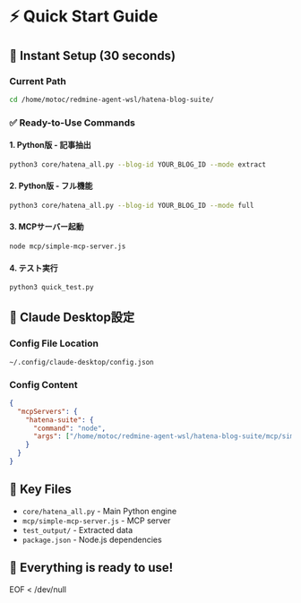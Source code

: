 # ⚡ Quick Start Guide

## 🚀 Instant Setup (30 seconds)

### Current Path
```bash
cd /home/motoc/redmine-agent-wsl/hatena-blog-suite/
```

### ✅ Ready-to-Use Commands

#### 1. **Python版 - 記事抽出**
```bash
python3 core/hatena_all.py --blog-id YOUR_BLOG_ID --mode extract
```

#### 2. **Python版 - フル機能**
```bash
python3 core/hatena_all.py --blog-id YOUR_BLOG_ID --mode full
```

#### 3. **MCPサーバー起動**
```bash
node mcp/simple-mcp-server.js
```

#### 4. **テスト実行**
```bash
python3 quick_test.py
```

## 🔧 Claude Desktop設定

### Config File Location
```
~/.config/claude-desktop/config.json
```

### Config Content
```json
{
  "mcpServers": {
    "hatena-suite": {
      "command": "node",
      "args": ["/home/motoc/redmine-agent-wsl/hatena-blog-suite/mcp/simple-mcp-server.js", "stdio"]
    }
  }
}
```

## 📁 Key Files

- `core/hatena_all.py` - Main Python engine
- `mcp/simple-mcp-server.js` - MCP server
- `test_output/` - Extracted data
- `package.json` - Node.js dependencies

## 🎯 Everything is ready to use\!
EOF < /dev/null
